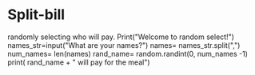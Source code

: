# Split-bill
randomly selecting who will pay.
Print("Welcome to random select!")
names_str=input("What are your names?")
names= names_str.split(",")
num_names= len(names)
rand_name= random.randint(0, num_names -1)
print( rand_name + " will pay for the meal")
